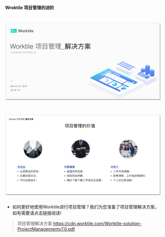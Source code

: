 #### Wroktile 项目管理的进阶
# ![](/assets/项目管理解决方案01.png)
# ![](/assets/项目管理解决方案02.png)
* 如何更好地使用Worktile进行项目管理？我们为您准备了项目管理解决方案，如有需要请点击链接阅读!

 >项目管理解决方案 https://cdn.worktile.com/Worktile-solution-ProjectManagementv7.0.pdf 
